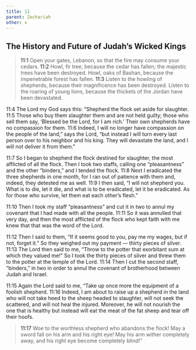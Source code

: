 ```yaml
---
title: 11
parent: Zechariah
other: x
---
```


## The History and Future of Judah’s Wicked Kings

> <a name="11:1">11:1</a> Open your gates, Lebanon,
> so that the fire may consume your cedars.
> <a name="11:2">11:2</a> Howl, fir tree,
> because the cedar has fallen;
> the majestic trees have been destroyed.
> Howl, oaks of Bashan,
> because the impenetrable forest has fallen.
> <a name="11:3">11:3</a> Listen to the howling of shepherds,
> because their magnificence has been destroyed.
> Listen to the roaring of young lions,
> because the thickets of the Jordan have been devastated.

<a name="11:4">11:4</a> The Lord my God says this: “Shepherd the flock set aside for slaughter. <a name="11:5">11:5</a> Those who buy them slaughter them and are not held guilty; those who sell them say, ‘Blessed be the Lord, for I am rich.’ Their own shepherds have no compassion for them. <a name="11:6">11:6</a> Indeed, I will no longer have compassion on the people of the land,” says the Lord, “but instead I will turn every last person over to his neighbor and his king. They will devastate the land, and I will not deliver it from them.”

<a name="11:7">11:7</a> So I began to shepherd the flock destined for slaughter, the most afflicted of all the flock. Then I took two staffs, calling one “pleasantness” and the other “binders,” and I tended the flock. <a name="11:8">11:8</a> Next I eradicated the three shepherds in one month, for I ran out of patience with them and, indeed, they detested me as well. <a name="11:9">11:9</a> I then said, “I will not shepherd you. What is to die, let it die, and what is to be eradicated, let it be eradicated. As for those who survive, let them eat each other’s flesh.”

<a name="11:10">11:10</a> Then I took my staff “pleasantness” and cut it in two to annul my covenant that I had made with all the people. <a name="11:11">11:11</a> So it was annulled that very day, and then the most afflicted of the flock who kept faith with me knew that that was the word of the Lord.

<a name="11:12">11:12</a> Then I said to them, “If it seems good to you, pay me my wages, but if not, forget it.” So they weighed out my payment — thirty pieces of silver. <a name="11:13">11:13</a> The Lord then said to me, “Throw to the potter that exorbitant sum at which they valued me!” So I took the thirty pieces of silver and threw them to the potter at the temple of the Lord. <a name="11:14">11:14</a> Then I cut the second staff, “binders,” in two in order to annul the covenant of brotherhood between Judah and Israel.

<a name="11:15">11:15</a> Again the Lord said to me, “Take up once more the equipment of a foolish shepherd. <a name="11:16">11:16</a> Indeed, I am about to raise up a shepherd in the land who will not take heed to the sheep headed to slaughter, will not seek the scattered, and will not heal the injured. Moreover, he will not nourish the one that is healthy but instead will eat the meat of the fat sheep and tear off their hoofs.

> <a name="11:17">11:17</a> Woe to the worthless shepherd
> who abandons the flock!
> May a sword fall on his arm and his right eye!
> May his arm wither completely away,
> and his right eye become completely blind!”